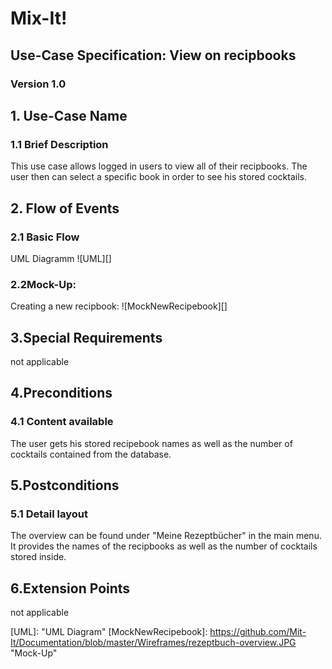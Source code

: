 # Mix-It!

## Use-Case Specification: View on recipbooks

### Version 1.0

## 1. Use-Case Name
### 1.1 Brief Description
This use case allows logged in users to view all of their recipbooks. The user then can select a specific book in order to see his stored cocktails.
## 2. Flow of Events
### 2.1 Basic Flow
UML Diagramm
![UML][]

### 2.2Mock-Up:
Creating a new recipbook:
![MockNewRecipebook][]


## 3.Special Requirements
not applicable

## 4.Preconditions
### 4.1 Content available
The user gets his stored recipebook names as well as the number of cocktails contained from the database.

## 5.Postconditions
### 5.1 Detail layout
The overview can be found under "Meine Rezeptbücher" in the main menu. It provides the names of the recipbooks as well as the number of cocktails stored inside.

## 6.Extension Points
not applicable
  
<!-- picture links -->
[UML]: "UML Diagram"
[MockNewRecipebook]: https://github.com/Mit-It/Documentation/blob/master/Wireframes/rezeptbuch-overview.JPG "Mock-Up"
